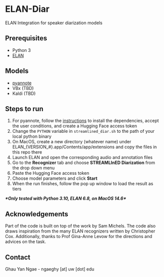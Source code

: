 # ELAN-Diar
ELAN Integration for speaker diarization models

## Prerequisites

* Python 3
* [ELAN](https://archive.mpi.nl/tla/elan)

## Models

* [pyannote](https://huggingface.co/pyannote/speaker-diarization)
* VBx (TBD)
* Kaldi (TBD)

## Steps to run

1. For pyannote, follow the [instructions](https://github.com/pyannote/pyannote-audio?tab=readme-ov-file#tldr) to install the dependencies, accept the user conditions, and create a Hugging Face access token
2. Change the `PYTHON` variable in `streamlined_diar.sh` to the path of your local python binary
3. On MacOS, create a new directory (whatever name) under ELAN_{VERSION_#}.app/Contents/app/extensions and copy the files in this repo there
4. Launch ELAN and open the corresponding audio and annotation files
5. Go to the **Recognizer** tab and choose **STREAMLInED Diarization** from the drop down menu
6. Paste the Hugging Face access token
7. Choose model parameters and click **Start**
8. When the run finishes, follow the pop up window to load the result as tiers

***\*Only tested with Python 3.10, ELAN 6.8, on MacOS 14.6\****

## Acknowledgements
Part of the code is built on top of the work by Sam Michels. The code also draws inspiration from the many ELAN recognizers written by Christopher Cox. Additionally, thanks to Prof Gina-Anne Levow for the directions and advices on the task.

## Contact
Ghau Yan Ngae - ngaeghy [at] uw [dot] edu
